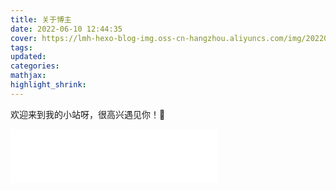 ```yaml
---
title: 关于博主
date: 2022-06-10 12:44:35
cover: https://lmh-hexo-blog-img.oss-cn-hangzhou.aliyuncs.com/img/202206241113625.png
tags: 
updated:
categories:
mathjax:
highlight_shrink:
---
```


欢迎来到我的小站呀，很高兴遇见你！🤝

<iframe frameborder="no" border="0" marginwidth="0" marginheight="0" width=330 height=86 src="//music.163.com/outchain/player?type=2&id=1393542028&auto=0&height=66"></iframe>